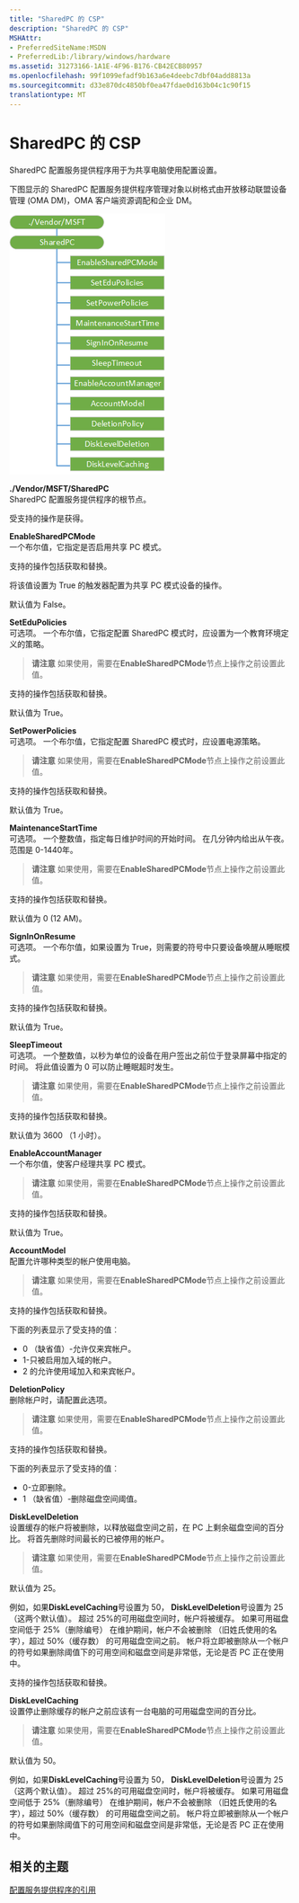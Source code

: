 ```yaml
---
title: "SharedPC 的 CSP"
description: "SharedPC 的 CSP"
MSHAttr:
- PreferredSiteName:MSDN
- PreferredLib:/library/windows/hardware
ms.assetid: 31273166-1A1E-4F96-B176-CB42ECB80957
ms.openlocfilehash: 99f1099efadf9b163a6e4deebc7dbf04add8813a
ms.sourcegitcommit: d33e870dc4850bf0ea47fdae0d163b04c1c90f15
translationtype: MT
---
```

# <a name="sharedpc-csp"></a>SharedPC 的 CSP


SharedPC 配置服务提供程序用于为共享电脑使用配置设置。

下图显示的 SharedPC 配置服务提供程序管理对象以树格式由开放移动联盟设备管理 (OMA DM)，OMA 客户端资源调配和企业 DM。

![sharedpc](images/sharedpc-csp.png)

<a href="" id="--vendor-msft-sharedpc"></a>**./Vendor/MSFT/SharedPC**  
SharedPC 配置服务提供程序的根节点。

受支持的操作是获得。

<a href="" id="enablesharedpcmode"></a>**EnableSharedPCMode**  
一个布尔值，它指定是否启用共享 PC 模式。

支持的操作包括获取和替换。

将该值设置为 True 的触发器配置为共享 PC 模式设备的操作。

默认值为 False。

<a href="" id="setedupolicies"></a>**SetEduPolicies**  
可选项。 一个布尔值，它指定配置 SharedPC 模式时，应设置为一个教育环境定义的策略。

>  **请注意** 如果使用，需要在**EnableSharedPCMode**节点上操作之前设置此值。

 

支持的操作包括获取和替换。

默认值为 True。

<a href="" id="setpowerpolicies"></a>**SetPowerPolicies**  
可选项。 一个布尔值，它指定配置 SharedPC 模式时，应设置电源策略。

>  **请注意** 如果使用，需要在**EnableSharedPCMode**节点上操作之前设置此值。

 

支持的操作包括获取和替换。

默认值为 True。

<a href="" id="maintenancestarttime"></a>**MaintenanceStartTime**  
可选项。 一个整数值，指定每日维护时间的开始时间。 在几分钟内给出从午夜。 范围是 0-1440年。

>  **请注意** 如果使用，需要在**EnableSharedPCMode**节点上操作之前设置此值。

 

支持的操作包括获取和替换。

默认值为 0 (12 AM)。

<a href="" id="signinonresume"></a>**SignInOnResume**  
可选项。 一个布尔值，如果设置为 True，则需要的符号中只要设备唤醒从睡眠模式。

>  **请注意** 如果使用，需要在**EnableSharedPCMode**节点上操作之前设置此值。

 

支持的操作包括获取和替换。

默认值为 True。

<a href="" id="sleeptimeout"></a>**SleepTimeout**  
可选项。 一个整数值，以秒为单位的设备在用户签出之前位于登录屏幕中指定的时间。 将此值设置为 0 可以防止睡眠超时发生。

>  **请注意** 如果使用，需要在**EnableSharedPCMode**节点上操作之前设置此值。

 

支持的操作包括获取和替换。

默认值为 3600 （1 小时）。

<a href="" id="enableaccountmanager"></a>**EnableAccountManager**  
一个布尔值，使客户经理共享 PC 模式。

>  **请注意** 如果使用，需要在**EnableSharedPCMode**节点上操作之前设置此值。

 

支持的操作包括获取和替换。

默认值为 True。

<a href="" id="accountmodel"></a>**AccountModel**  
配置允许哪种类型的帐户使用电脑。

>  **请注意** 如果使用，需要在**EnableSharedPCMode**节点上操作之前设置此值。

 

支持的操作包括获取和替换。

下面的列表显示了受支持的值︰

-   0 （缺省值）-允许仅来宾帐户。
-   1-只被启用加入域的帐户。
-   2 的允许使用域加入和来宾帐户。

<a href="" id="deletionpolicy"></a>**DeletionPolicy**  
删除帐户时，请配置此选项。

>  **请注意** 如果使用，需要在**EnableSharedPCMode**节点上操作之前设置此值。

 

支持的操作包括获取和替换。

下面的列表显示了受支持的值︰

-   0-立即删除。
-   1 （缺省值）-删除磁盘空间阈值。

<a href="" id="diskleveldeletion"></a>**DiskLevelDeletion**  
设置缓存的帐户将被删除，以释放磁盘空间之前，在 PC 上剩余磁盘空间的百分比。 将首先删除时间最长的已被停用的帐户。

>  **请注意** 如果使用，需要在**EnableSharedPCMode**节点上操作之前设置此值。

 

默认值为 25。

例如，如果**DiskLevelCaching**号设置为 50， **DiskLevelDeletion**号设置为 25 （这两个默认值）。 超过 25%的可用磁盘空间时，帐户将被缓存。 如果可用磁盘空间低于 25%（删除编号） 在维护期间，帐户不会被删除 （旧姓氏使用的名字），超过 50%（缓存数） 的可用磁盘空间之前。 帐户将立即被删除从一个帐户的符号如果删除阈值下的可用空间和磁盘空间是非常低，无论是否 PC 正在使用中。

支持的操作包括获取和替换。

<a href="" id="disklevelcaching"></a>**DiskLevelCaching**  
设置停止删除缓存的帐户之前应该有一台电脑的可用磁盘空间的百分比。

>  **请注意** 如果使用，需要在**EnableSharedPCMode**节点上操作之前设置此值。

 

默认值为 50。

例如，如果**DiskLevelCaching**号设置为 50， **DiskLevelDeletion**号设置为 25 （这两个默认值）。 超过 25%的可用磁盘空间时，帐户将被缓存。 如果可用磁盘空间低于 25%（删除编号） 在维护期间，帐户不会被删除 （旧姓氏使用的名字），超过 50%（缓存数） 的可用磁盘空间之前。 帐户将立即被删除从一个帐户的符号如果删除阈值下的可用空间和磁盘空间是非常低，无论是否 PC 正在使用中。

## <a name="related-topics"></a>相关的主题


[配置服务提供程序的引用](configuration-service-provider-reference.md)

 

 






